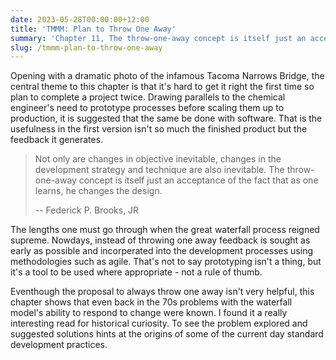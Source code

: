 ```yaml
---
date: 2023-05-28T00:00:00+12:00
title: 'TMMM: Plan to Throw One Away'
summary: 'Chapter 11, The throw-one-away concept is itself just an acceptance of the fact that as one learns, he changes the design.'
slug: /tmmm-plan-to-throw-one-away
---
```


Opening with a dramatic photo of the infamous Tacoma Narrows Bridge, the central theme to this chapter is that it's hard to get it right the first time so plan to complete a project twice. Drawing parallels to the chemical engineer's need to prototype processes before scaling them up to production, it is suggested that the same be done with software. That is the usefulness in the first version isn't so much the finished product but the feedback it generates.

>    Not only are changes in objective inevitable, changes in the development strategy and technique are also inevitable. The throw-one-away concept is itself just an acceptance of the fact that as one learns, he changes the design.
>
> -- Federick P. Brooks, JR

The lengths one must go through when the great waterfall process reigned supreme. Nowdays, instead of throwing one away feedback is sought as early as possible and incorperated into the development processes using methodologies such as agile. That's not to say prototyping isn't a thing, but it's a tool to be used where appropriate - not a rule of thumb.

Eventhough the proposal to always throw one away isn't very helpful, this chapter shows that even back in the 70s problems with the waterfall model's ability to respond to change were known. I found it a really interesting read for historical curiosity. To see the problem explored and suggested solutions hints at the origins of some of the current day standard development practices.